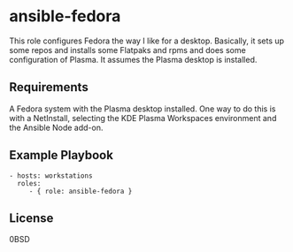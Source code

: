 ansible-fedora
=========

This role configures Fedora the way I like for a desktop. Basically, it sets up some repos and installs some Flatpaks and rpms and does some configuration of Plasma. It assumes the Plasma desktop is installed.

Requirements
------------

A Fedora system with the Plasma desktop installed. One way to do this is with a NetInstall, selecting the KDE Plasma Workspaces environment and the Ansible Node add-on.

Example Playbook
----------------

    - hosts: workstations
      roles:
         - { role: ansible-fedora }

License
-------

0BSD
